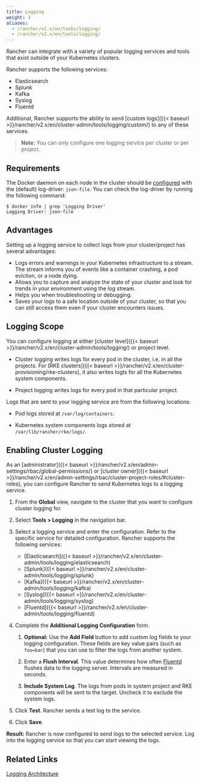 ```yaml
---
title: Logging
weight: 3
aliases:
  - /rancher/v2.x/en/tasks/logging/
  - /rancher/v2.x/en/tools/logging/
---
```


Rancher can integrate with a variety of popular logging services and tools that exist outside of your Kubernetes clusters.

Rancher supports the following services:

- Elasticsearch
- Splunk
- Kafka
- Syslog
- Fluentd

Additional, Rancher supports the ability to send [custom logs]({{< baseurl >}}/rancher/v2.x/en/cluster-admin/tools/logging/custom/) to any of these services.

>**Note:** You can only configure one logging service per cluster or per project.

## Requirements

The Docker daemon on each node in the cluster should be [configured](https://docs.docker.com/config/containers/logging/configure/) with the (default) log-driver: `json-file`. You can check the log-driver by running the following command:

```
$ docker info | grep 'Logging Driver'
Logging Driver: json-file
```

## Advantages

Setting up a logging service to collect logs from your cluster/project has several advantages:

- Logs errors and warnings in your Kubernetes infrastructure to a stream. The stream informs you of events like a container crashing, a pod eviction, or a node dying.
- Allows you to capture and analyze the state of your cluster and look for trends in your environment using the log stream.
- Helps you when troubleshooting or debugging.
- Saves your logs to a safe location outside of your cluster, so that you can still access them even if your cluster encounters issues.

## Logging Scope

You can configure logging at either [cluster level]({{< baseurl >}}/rancher/v2.x/en/cluster-admin/tools/logging/) or project level.

- Cluster logging writes logs for every pod in the cluster, i.e. in all the projects. For [RKE clusters]({{< baseurl >}}/rancher/v2.x/en/cluster-provisioning/rke-clusters), it also writes logts for all the Kubernetes system components.

- Project logging writes logs for every pod in that particular project.

Logs that are sent to your logging service are from the following locations:

  - Pod logs stored at `/var/log/containers`.

  - Kubernetes system components logs stored at `/var/lib/rancher/rke/logs/`.

## Enabling Cluster Logging

As an [administrator]({{< baseurl >}}/rancher/v2.x/en/admin-settings/rbac/global-permissions/) or [cluster owner]({{< baseurl >}}/rancher/v2.x/en/admin-settings/rbac/cluster-project-roles/#cluster-roles), you can configure Rancher to send Kubernetes logs to a logging service.

1. From the **Global** view, navigate to the cluster that you want to configure cluster logging for.

1. Select **Tools > Logging** in the navigation bar.

1. Select a logging service and enter the configuration. Refer to the specific service for detailed configuration. Rancher supports the following services:

   - [Elasticsearch]({{< baseurl >}}/rancher/v2.x/en/cluster-admin/tools/logging/elasticsearch)
   - [Splunk]({{< baseurl >}}/rancher/v2.x/en/cluster-admin/tools/logging/splunk)
   - [Kafka]({{< baseurl >}}/rancher/v2.x/en/cluster-admin/tools/logging/kafka)
   - [Syslog]({{< baseurl >}}/rancher/v2.x/en/cluster-admin/tools/logging/syslog)
   - [Fluentd]({{< baseurl >}}/rancher/v2.x/en/cluster-admin/tools/logging/fluentd)

1. Complete the **Additional Logging Configuration** form.

    1. **Optional:** Use the **Add Field** button to add custom log fields to your logging configuration. These fields are key value pairs (such as `foo=bar`) that you can use to filter the logs from another system.

    1. Enter a **Flush Interval**. This value determines how often [Fluentd](https://www.fluentd.org/) flushes data to the logging server. Intervals are measured in seconds.

    1. **Include System Log**. The logs from pods in system project and RKE components will be sent to the target. Uncheck it to exclude the system logs.

1. Click **Test**. Rancher sends a test log to the service.

1. Click **Save**.

**Result:** Rancher is now configured to send logs to the selected service. Log into the logging service so that you can start viewing the logs.

## Related Links

[Logging Architecture](https://kubernetes.io/docs/concepts/cluster-administration/logging/)
